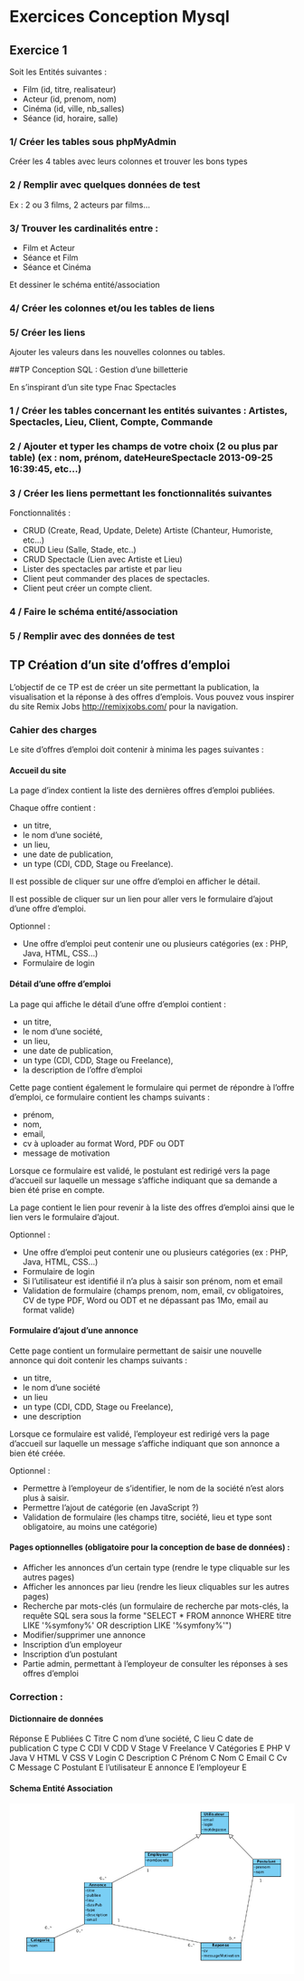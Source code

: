 # Exercices Conception Mysql

## Exercice 1

Soit les Entités suivantes :

* Film (id, titre, realisateur)
* Acteur (id, prenom, nom)
* Cinéma (id, ville, nb_salles)
* Séance (id, horaire, salle)

### 1/ Créer les tables sous phpMyAdmin

Créer les 4 tables avec leurs colonnes et trouver les bons types

### 2 / Remplir avec quelques données de test

Ex : 2 ou 3 films, 2 acteurs par films...

### 3/ Trouver les cardinalités entre :

* Film et Acteur
* Séance et Film
* Séance et Cinéma

Et dessiner le schéma entité/association


### 4/ Créer les colonnes et/ou les tables de liens

### 5/ Créer les liens

Ajouter les valeurs dans les nouvelles colonnes ou tables.


##TP Conception SQL : Gestion d’une billetterie

En s’inspirant d’un site type Fnac Spectacles

### 1 / Créer les tables concernant les entités suivantes : Artistes, Spectacles, Lieu, Client, Compte, Commande

### 2 / Ajouter et typer les champs de votre choix (2 ou plus par table) (ex : nom, prénom, dateHeureSpectacle 2013-09-25 16:39:45, etc…)

### 3 / Créer les liens permettant les fonctionnalités suivantes

Fonctionnalités : 

*	CRUD (Create, Read, Update, Delete) Artiste (Chanteur, Humoriste, etc…)
*	CRUD Lieu (Salle, Stade, etc..)
*	CRUD Spectacle (Lien avec Artiste et Lieu)
*	Lister des spectacles par artiste et par lieu
*	Client peut commander des places de spectacles.
*	Client peut créer un compte client.

### 4 / Faire le schéma entité/association

### 5 / Remplir avec des données de test

## TP Création d’un site d’offres d’emploi

L’objectif de ce TP est de créer un site permettant la publication, la visualisation et la réponse à des offres d’emplois. Vous pouvez vous inspirer du site Remix Jobs http://remixjxobs.com/ pour la navigation.

### Cahier des charges

Le site d’offres d’emploi doit contenir à minima les pages suivantes :

#### Accueil du site

La page d’index contient la liste des dernières offres d’emploi publiées.

Chaque offre contient :

*	un titre,
*	le nom d’une société,
*	un lieu,
*	une date de publication,
*	un type (CDI, CDD, Stage ou Freelance).

Il est possible de cliquer sur une offre d’emploi en afficher le détail.

Il est possible de cliquer sur un lien pour aller vers le formulaire d’ajout d’une offre d’emploi.

Optionnel :

*	Une offre d’emploi peut contenir une ou plusieurs catégories (ex : PHP, Java, HTML, CSS…)
*	Formulaire de login

#### Détail d’une offre d’emploi

La page qui affiche le détail d’une offre d’emploi contient :

*	un titre,
*	le nom d’une société,
*	un lieu, 
*	une date de publication, 
*	un type (CDI, CDD, Stage ou Freelance),
*	la description de l’offre d’emploi

Cette page contient également le formulaire qui permet de répondre à l’offre d’emploi, ce formulaire contient les champs suivants :

* prénom,
*	nom,
*	email,
*	cv à uploader au format Word, PDF ou ODT
*	message de motivation

Lorsque ce formulaire est validé, le postulant est redirigé vers la page d’accueil sur laquelle un message s’affiche indiquant que sa demande a bien été prise en compte.

La page contient le lien pour revenir à la liste des offres d’emploi ainsi que le lien vers le formulaire d’ajout.

Optionnel :

*	Une offre d’emploi peut contenir une ou plusieurs catégories (ex : PHP, Java, HTML, CSS…)
*	Formulaire de login
*	Si l’utilisateur est identifié il n’a plus à saisir son prénom, nom et email
*	Validation de formulaire (champs prenom, nom, email, cv obligatoires, CV de type PDF, Word ou ODT et ne dépassant pas 1Mo, email au format valide)

#### Formulaire d’ajout d’une annonce

Cette page contient un formulaire permettant de saisir une nouvelle annonce qui doit contenir les champs suivants : 

*	un titre,
*	le nom d’une société
*	un lieu
*	un type (CDI, CDD, Stage ou Freelance),
*	une description

Lorsque ce formulaire est validé, l’employeur est redirigé vers la page d’accueil sur laquelle un message s’affiche indiquant que son annonce a bien été créée.

Optionnel :

*	Permettre à l’employeur de s’identifier, le nom de la société n’est alors plus à saisir.
*	Permettre l’ajout de catégorie (en JavaScript ?)
*	Validation de formulaire (les champs titre, société, lieu et type sont obligatoire, au moins une catégorie)

#### Pages optionnelles (obligatoire pour la conception de base de données) :

*	Afficher les annonces d’un certain type (rendre le type cliquable sur les autres pages)
*	Afficher les annonces par lieu (rendre les lieux cliquables sur les autres pages)
*	Recherche par mots-clés (un formulaire de recherche par mots-clés, la requête SQL sera sous la forme "SELECT * FROM annonce WHERE titre LIKE '%symfony%' OR description LIKE '%symfony%'")
*	Modifier/supprimer une annonce
*	Inscription d’un employeur
*	Inscription d’un postulant
*	Partie admin, permettant à l’employeur de consulter les réponses à ses offres d’emploi


### Correction :

#### Dictionnaire de données

Réponse E
Publiées C
Titre C
nom d’une société, C
lieu C
date de publication C
type C
CDI V
CDD V
Stage V
Freelance V
Catégories E
PHP V
Java V
HTML V
CSS V
Login C
Description C
Prénom C
Nom C
Email C
Cv C
Message C
Postulant E
l’utilisateur E
annonce E
l’employeur E


#### Schema Entité Association


![image](img/correction_mcd.png)
